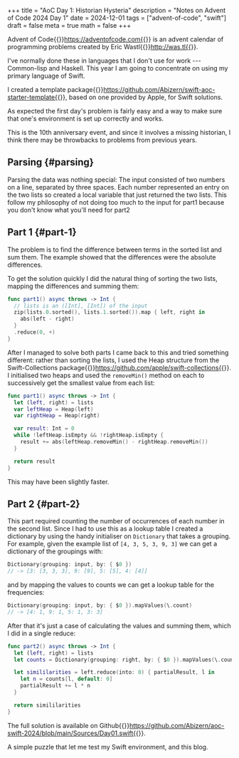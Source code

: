 +++
title = "AoC Day 1: Historian Hysteria"
description = "Notes on Advent of Code 2024 Day 1"
date = 2024-12-01
tags = ["advent-of-code", "swift"]
draft = false
meta = true
math = false
+++

Advent of Code{{<sidenote>}}https://adventofcode.com{{</sidenote>}} is an advent calendar of programming problems created by Eric Wastl{{<sidenote>}}http://was.tl{{</sidenote>}}.

I've normally done these in languages that I don't use for work --- Common-lisp and Haskell. This year I am going to concentrate on using my primary language of Swift.

I created a template package{{<sidenote>}}https://github.com/Abizern/swift-aoc-starter-template{{</sidenote>}}, based on one provided by Apple, for Swift solutions.

As expected the first day's problem is fairly easy and a way to make sure that one's environment is set up correctly and works.

This is the 10th anniversary event, and since it involves a missing historian, I think there may be throwbacks to problems from previous years.


## Parsing {#parsing}

Parsing the data was nothing special: The input consisted of two numbers on a line, separated by three spaces. Each number represented an entry on the two lists so created a local variable that just returned the two lists. This follow my philosophy of not doing too much to the input for part1 because you don't know what you'll need for part2


## Part 1 {#part-1}

The problem is to find the difference between terms in the sorted list and sum them. The example showed that the differences were the absolute differences.

To get the solution quickly I did the natural thing of sorting the two lists, mapping the differences and summing them:

```swift
func part1() async throws -> Int {
  // lists is an ([Int], [Int]) of the input
  zip(lists.0.sorted(), lists.1.sorted()).map { left, right in
    abs(left - right)
  }
  .reduce(0, +)
}
```

After I managed to solve both parts I came back to this and tried something different: rather than sorting the lists, I used the Heap structure from the Swift-Collections package{{<sidenote>}}https://github.com/apple/swift-collections{{</sidenote>}}. I initialised two heaps and used the `removeMin()` method on each to successively get the smallest value from each list:

```swift
func part1() async throws -> Int {
  let (left, right) = lists
  var leftHeap = Heap(left)
  var rightHeap = Heap(right)

  var result: Int = 0
  while !leftHeap.isEmpty && !rightHeap.isEmpty {
    result += abs(leftHeap.removeMin() - rightHeap.removeMin())
  }

  return result
}
```

This may have been slightly faster.


## Part 2 {#part-2}

This part required counting the number of occurrences of each number in the second list. Since I had to use this as a lookup table I created a dictionary by using the handy initialiser on `Dictionary` that takes a grouping. For example, given the example list of `[4, 3, 5, 3, 9, 3]` we can get a dictionary of the groupings with:

```swift
Dictionary(grouping: input, by: { $0 })
// -> [3: [3, 3, 3], 9: [9], 5: [5], 4: [4]]
```

and by mapping the values to counts we can get a lookup table for the frequencies:

```swift
Dictionary(grouping: input, by: { $0 }).mapValues(\.count)
// -> [4: 1, 9: 1, 5: 1, 3: 3]
```

After that it's just a case of calculating the values and summing them, which I did in a single reduce:

```swift
func part2() async throws -> Int {
  let (left, right) = lists
  let counts = Dictionary(grouping: right, by: { $0 }).mapValues(\.count)

  let simililarities = left.reduce(into: 0) { partialResult, l in
    let n = counts[l, default: 0]
    partialResult += l * n
  }

  return simililarities
}
```

The full solution is available on Github{{<sidenote>}}https://github.com/Abizern/aoc-swift-2024/blob/main/Sources/Day01.swift{{</sidenote>}}.

A simple puzzle that let me test my Swift environment, and this blog.
